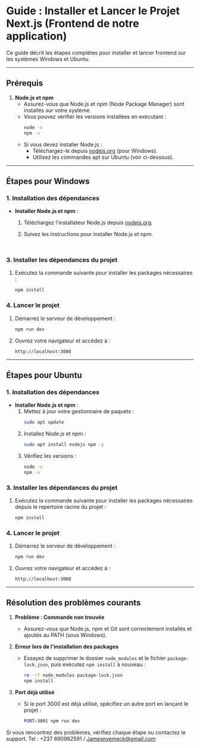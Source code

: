 # Guide : Installer et Lancer le Projet Next.js (Frontend de notre application)

Ce guide décrit les étapes complètes pour installer et lancer frontend sur les systèmes Windows et Ubuntu.

---

## Prérequis

1. **Node.js et npm**
   - Assurez-vous que Node.js et npm (Node Package Manager) sont installés sur votre système.
   - Vous pouvez vérifier les versions installées en exécutant :
     ```bash
     node -v
     npm -v
     ```
   - Si vous devez installer Node.js :
     - Téléchargez-le depuis [nodejs.org](https://nodejs.org/) (pour Windows).
     - Utilisez les commandes apt sur Ubuntu (voir ci-dessous).



---

## Étapes pour Windows

### 1. Installation des dépendances

- **Installer Node.js et npm** :
  1. Téléchargez l'installateur Node.js depuis [nodejs.org](https://nodejs.org/).
  2. Suivez les instructions pour installer Node.js et npm.


     ```


### 3. Installer les dépendances du projet

1. Exécutez la commande suivante pour installer les packages nécessaires :
   ```bash
   npm install
   ```

### 4. Lancer le projet

1. Démarrez le serveur de développement :
   ```bash
   npm run dev
   ```
2. Ouvrez votre navigateur et accédez à :
   ```
   http://localhost:3000
   ```

---

## Étapes pour Ubuntu

### 1. Installation des dépendances

- **Installer Node.js et npm** :
  1. Mettez à jour votre gestionnaire de paquets :
     ```bash
     sudo apt update
     ```
  2. Installez Node.js et npm :
     ```bash
     sudo apt install nodejs npm -y
     ```
  3. Vérifiez les versions :
     ```bash
     node -v
     npm -v
     ```


### 3. Installer les dépendances du projet

1. Exécutez la commande suivante pour installer les packages nécessaires depuis le repertoire racine du projet :
   ```bash
   npm install
   ```

### 4. Lancer le projet

1. Démarrez le serveur de développement :
   ```bash
   npm run dev
   ```
2. Ouvrez votre navigateur et accédez à :
   ```
   http://localhost:3000
   ```

---

## Résolution des problèmes courants

1. **Problème : Commande non trouvée**
   - Assurez-vous que Node.js, npm et Git sont correctement installés et ajoutés au PATH (sous Windows).

2. **Erreur lors de l'installation des packages**
   - Essayez de supprimer le dossier `node_modules` et le fichier `package-lock.json`, puis exécutez `npm install` à nouveau :
     ```bash
     rm -rf node_modules package-lock.json
     npm install
     ```

3. **Port déjà utilisé**
   - Si le port 3000 est déjà utilisé, spécifiez un autre port en lançant le projet :
     ```bash
     PORT=3001 npm run dev
     
Si vous rencontrez des problèmes, vérifiez chaque étape ou contactez le support.
Tel : +237 690982591 / Jamesnyemeck@gmail.com